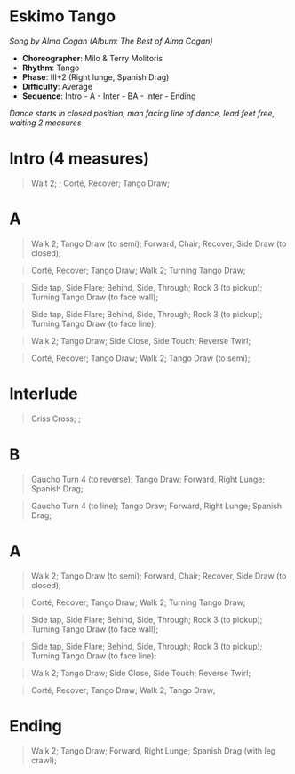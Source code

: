 # Eskimo Tango
*Song by Alma Cogan (Album: The Best of Alma Cogan)*

* **Choreographer**: Milo & Terry Molitoris
* **Rhythm**: Tango
* **Phase**: III+2 (Right lunge, Spanish Drag)
* **Difficulty**: Average
* **Sequence**: Intro - A - Inter - BA - Inter - Ending

*Dance starts in closed position, man facing line of dance, lead feet free, waiting 2 measures*

# Intro (4 measures)

> Wait 2; ; Corté, Recover; Tango Draw;

# A

> Walk 2; Tango Draw (to semi); Forward, Chair; Recover, Side Draw (to closed);

> Corté, Recover; Tango Draw; Walk 2; Turning Tango Draw;

> Side tap, Side Flare; Behind, Side, Through; Rock 3 (to pickup); Turning Tango Draw (to face wall);

> Side tap, Side Flare; Behind, Side, Through; Rock 3 (to pickup); Turning Tango Draw (to face line);

> Walk 2; Tango Draw; Side Close, Side Touch; Reverse Twirl;

> Corté, Recover; Tango Draw; Walk 2; Tango Draw (to semi);

# Interlude

> Criss Cross; ;

# B

> Gaucho Turn 4 (to reverse); Tango Draw; Forward, Right Lunge; Spanish Drag;

> Gaucho Turn 4 (to line); Tango Draw; Forward, Right Lunge; Spanish Drag;

# A

> Walk 2; Tango Draw (to semi); Forward, Chair; Recover, Side Draw (to closed);

> Corté, Recover; Tango Draw; Walk 2; Turning Tango Draw;

> Side tap, Side Flare; Behind, Side, Through; Rock 3 (to pickup); Turning Tango Draw (to face wall);

> Side tap, Side Flare; Behind, Side, Through; Rock 3 (to pickup); Turning Tango Draw (to face line);

> Walk 2; Tango Draw; Side Close, Side Touch; Reverse Twirl;

> Corté, Recover; Tango Draw; Walk 2; Tango Draw;

# Ending

> Walk 2; Tango Draw; Forward, Right Lunge; Spanish Drag (with leg crawl);

<meta name="x:audio-file" content="a/Alma Cogan/The Very Best of Alma Cogan  (Nostalgic/08 Never Do a Tango With an Eskimo.mp3" >